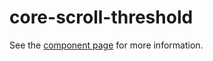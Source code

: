 core-scroll-threshold
==

See the [component page](http://polymer-project.org/docs/elements/core-elements.html#core-scroll-threshold) for more information.
